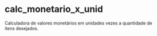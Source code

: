 # calc_monetario_x_unid
Calculadora de valores monetários em unidades vezes a quantidade de itens desejados.
